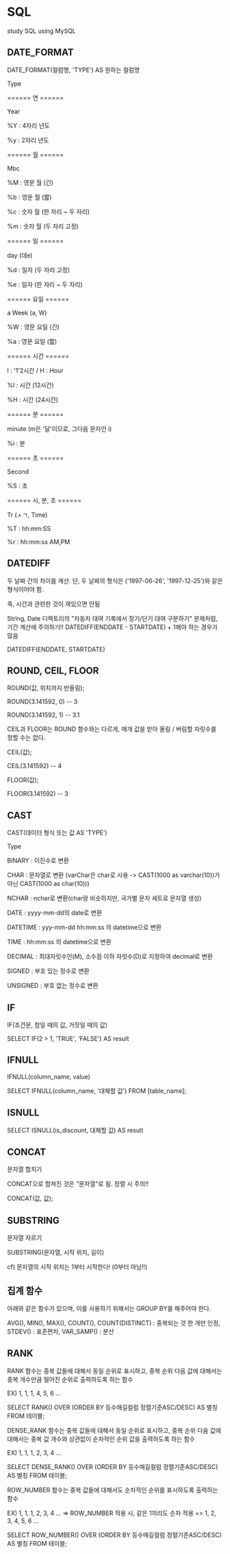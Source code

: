 # SQL
study SQL using MySQL

## DATE_FORMAT

DATE_FORMAT(컬럼명, 'TYPE') AS 원하는 컬럼명

Type

====== 연 ======

Year

%Y : 4자리 년도

%y : 2자리 년도

====== 월 ======

Mbc

%M : 영문 월 (긴)

%b : 영문 월 (짧)

%c : 숫자 월 (한 자리 ~ 두 자리)

%m : 숫자 월 (두 자리 고정)

====== 일 ======

day (데e)

%d : 일자 (두 자리 고정)

%e : 일자 (한 자리 ~ 두 자리)

====== 요일 ======

a Week (a, W)

%W : 영문 요일 (긴)

%a : 영문 요일 (짧)

====== 시간 ======

l : '1'2시간 / H : Hour

%l : 시간 (12시간)

%H : 시간 (24시간)

====== 분 ======

minute (m은 '달'이므로, 그다음 문자인 i)

%i : 분

====== 초 ======

Second

%S : 초

====== 시, 분, 초 ======

Tr (ㅅㄱ, Time)

%T : hh:mm:SS

%r : hh:mm:ss AM,PM

## DATEDIFF

두 날짜 간의 차이를 계산. 단, 두 날짜의 형식은 ('1997-06-26', '1997-12-25')와 같은 형식이어야 함.

즉, 시간과 관련한 것이 껴있으면 안됨

String, Date 디렉토리의 "자동차 대여 기록에서 장기/단기 대여 구분하기" 문제처럼, 기간 계산에 주의하기!! DATEDIFF(ENDDATE - STARTDATE) + 1해야 하는 경우가 많음

DATEDIFF(ENDDATE, STARTDATE)

## ROUND, CEIL, FLOOR

ROUND(값, 위치까지 반올림);

ROUND(3.141592, 0) -- 3

ROUND(3.141592, 1) -- 3.1

CEIL과 FLOOR는 ROUND 함수와는 다르게, 매개 값을 받아 올림 / 버림할 자릿수를 정할 수는 없다.

CEIL(값);

CEIL(3.141592) -- 4

FLOOR(값);

FLOOR(3.141592) -- 3

## CAST

CAST(데이터 형식 또는 값 AS 'TYPE')

Type

BINARY : 이진수로 변환

CHAR : 문자열로 변환 (varChar은 char로 사용 -> CAST(1000 as varchar(10))가 아닌 CAST(1000 as char(10)))

NCHAR : nchar로 변환(char랑 비슷하지만, 국가별 문자 세트로 문자열 생성)

DATE : yyyy-mm-dd의 date로 변환

DATETIME : yyy-mm-dd hh:mm:ss 의 datetime으로 변환

TIME : hh:mm:ss 의 datetime으로 변환

DECIMAL : 최대자릿수인(M), 소수점 이하 자릿수(D)로 지정하여 decimal로 변환

SIGNED : 부호 있는 정수로 변환

UNSIGNED : 부호 없는 정수로 변환

## IF

IF(조건문, 참일 때의 값, 거짓일 때의 값)

SELECT IF(2 > 1, 'TRUE', 'FALSE') AS result

## IFNULL

IFNULL(column_name, value)

SELECT IFNULL(column_name, '대체할 값') FROM [table_name]; 

## ISNULL

SELECT ISNULL(is_discount, 대체할 값) AS result

## CONCAT

문자열 합치기

CONCAT으로 합쳐진 것은 "문자열"로 됨. 정렬 시 주의!!

CONCAT(값, 값);

## SUBSTRING

문자열 자르기

SUBSTRING(문자열, 시작 위치, 길이)

cf) 문자열의 시작 위치는 1부터 시작한다! (0부터 아님!!)

## 집계 함수

아래와 같은 함수가 있으며, 이를 사용하기 위해서는 GROUP BY를 해주어야 한다.

AVG(), MIN(), MAX(), COUNT(), COUNT(DISTINCT) : 중복되는 것 한 개만 인정, STDEV() : 표준편차, VAR_SAMP() : 분산

## RANK

RANK 함수는 중복 값들에 대해서 동일 순위로 표시하고, 중복 순위 다음 값에 대해서는 중복 개수만큼 떨어진 순위로 출력하도록 하는 함수

EX) 1, 1, 1, 4, 5, 6 ...

SELECT RANK() OVER (ORDER BY 등수매길컬럼 정렬기준ASC/DESC) AS 별칭 FROM 테이블;

DENSE_RANK 함수는 중복 값들에 대해서 동일 순위로 표시하고, 중복 순위 다음 값에 대해서는 중복 값 개수와 상관없이 순차적인 순위 값을 출력하도록 하는 함수

EX) 1, 1, 1, 2, 3, 4 ...

SELECT DENSE_RANK() OVER (ORDER BY 등수매길컬럼 정렬기준ASC/DESC) AS 별칭 FROM 테이블;

ROW_NUMBER 함수는 중복 값들에 대해서도 순차적인 순위를 표시하도록 출력하는 함수

EX) 1, 1, 1, 2, 3, 4 ... => ROW_NUMBER 적용 시, 같은 1끼리도 순차 적용 => 1, 2, 3, 4, 5, 6 ...

SELECT ROW_NUMBER() OVER (ORDER BY 등수매길컬럼 정렬기준ASC/DESC) AS 별칭 FROM 테이블;
